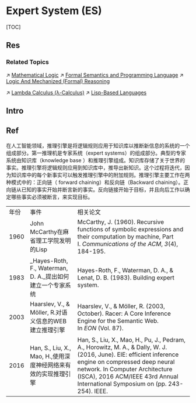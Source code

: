 # Expert System (ES)

[TOC]



## Res
### Related Topics
↗ [Mathematical Logic](../../../🧮%20Mathematics/🤼‍♀️%20Mathematical%20Logic/Mathematical%20Logic.md)
↗ [Formal Semantics and Programming Language](../../../🔑%20CS%20Core/👩‍💻%20Computer%20Languages%20&%20Programming%20Methodology/🐢%20Programming%20Language%20Theory%20(PLT)/Formal%20Semantics%20and%20Programming%20Language/Formal%20Semantics%20and%20Programming%20Language.md)
↗ [Logic And Mechanized (Formal) Reasoning](../../../🧮%20Mathematics/🤼‍♀️%20Mathematical%20Logic/Logic%20And%20Mechanized%20(Formal)%20Reasoning.md)

↗ [Lambda Calculus (λ-Calculus)](../../../🔑%20CS%20Core/👩‍💻%20Computer%20Languages%20&%20Programming%20Methodology/Other%20Languages%20for%20Specific%20Areas/Logic%20Programming%20Languages/Lambda%20Calculus%20(λ-Calculus).md)
↗ [Lisp-Based Languages](../../../🔑%20CS%20Core/👩‍💻%20Computer%20Languages%20&%20Programming%20Methodology/Compiled%20Languages/Lisp-Based%20Languages/Lisp-Based%20Languages.md)



## Intro



## Ref
[专家系统概述 - 小波律动的文章 - 知乎]: https://zhuanlan.zhihu.com/p/578861032
[推理引擎 | 机器之心]: https://www.jiqizhixin.com/graph/technologies/d91bce19-8564-48f4-8a08-2baf89096fdc
在人工智能领域，推理引擎是将逻辑规则应用于知识库以推断新信息的系统的一个组成部分。第一推理机是专家系统（expert systems）的组成部分。典型的专家系统由知识库（knowledge base ）和推理引擎组成。知识库存储了关于世界的事实。推理引擎将逻辑规则应用到知识库中，推导出新知识。这个过程将迭代，因为知识库中的每个新事实可以触发推理引擎中的附加规则。推理引擎主要工作在两种模式中的：正向链（ forward chaining）和反向链（Backward chaining）。正向链从已知的事实开始并断言新的事实。反向链接开始于目标，并且向后工作以确定哪些事实必须被断言，来实现目标。

|      |                                               |                                                                                                                                                                                                                                                                            |
| ---- | --------------------------------------------- | -------------------------------------------------------------------------------------------------------------------------------------------------------------------------------------------------------------------------------------------------------------------------- |
| 年份   | 事件                                            | 相关论文                                                                                                                                                                                                                                                                       |
| 1960 | John McCarthy在麻省理工学院发明的Lisp                   | McCarthy, J. (1960). Recursive functions of symbolic expressions and their computation by machine, Part I. _Communications of the ACM_, _3_(4), 184-195.                                                                                                                   |
| 1983 | _Hayes-Roth, F., Waterman, D. A._提出如何建立一个专家系统 | Hayes-Roth, F., Waterman, D. A., & Lenat, D. B. (1983). Building expert system.                                                                                                                                                                                            |
| 2003 | Haarslev, V., & Möller, R.对语义信息的WEB建立推理引擎     | Haarslev, V., & Möller, R. (2003, October). Racer: A Core Inference Engine for the Semantic Web. In _EON_ (Vol. 87).                                                                                                                                                       |
| 2016 | Han, S., Liu, X., Mao, H.,使用深度神经网络来有效的实现推理引擎  | Han, S., Liu, X., Mao, H., Pu, J., Pedram, A., Horowitz, M. A., & Dally, W. J. (2016, June). EIE: efficient inference engine on compressed deep neural network. In Computer Architecture (ISCA), 2016 ACM/IEEE 43rd Annual International Symposium on (pp. 243-254). IEEE. |